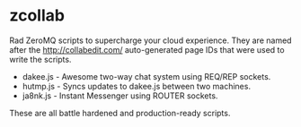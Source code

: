 # zcollab

Rad ZeroMQ scripts to supercharge your cloud experience.  They are named
after the http://collabedit.com/ auto-generated page IDs that were used to
write the scripts.

* dakee.js - Awesome two-way chat system using REQ/REP sockets.
* hutmp.js - Syncs updates to dakee.js between two machines.
* ja8nk.js - Instant Messenger using ROUTER sockets.

These are all battle hardened and production-ready scripts.
